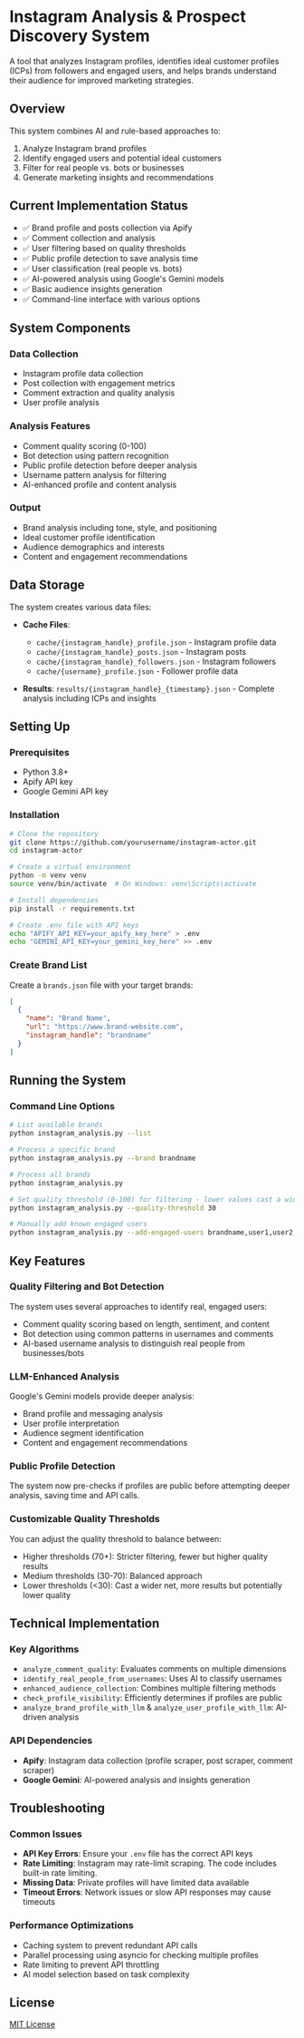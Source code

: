 # Instagram Analysis & Prospect Discovery System

A tool that analyzes Instagram profiles, identifies ideal customer profiles (ICPs) from followers and engaged users, and helps brands understand their audience for improved marketing strategies.

## Overview

This system combines AI and rule-based approaches to:
1. Analyze Instagram brand profiles
2. Identify engaged users and potential ideal customers
3. Filter for real people vs. bots or businesses
4. Generate marketing insights and recommendations

## Current Implementation Status

- ✅ Brand profile and posts collection via Apify
- ✅ Comment collection and analysis
- ✅ User filtering based on quality thresholds
- ✅ Public profile detection to save analysis time
- ✅ User classification (real people vs. bots)
- ✅ AI-powered analysis using Google's Gemini models
- ✅ Basic audience insights generation
- ✅ Command-line interface with various options

## System Components

### Data Collection
- Instagram profile data collection
- Post collection with engagement metrics
- Comment extraction and quality analysis
- User profile analysis

### Analysis Features
- Comment quality scoring (0-100)
- Bot detection using pattern recognition
- Public profile detection before deeper analysis
- Username pattern analysis for filtering
- AI-enhanced profile and content analysis

### Output
- Brand analysis including tone, style, and positioning
- Ideal customer profile identification
- Audience demographics and interests
- Content and engagement recommendations

## Data Storage

The system creates various data files:

* **Cache Files**:
  * `cache/{instagram_handle}_profile.json` - Instagram profile data
  * `cache/{instagram_handle}_posts.json` - Instagram posts
  * `cache/{instagram_handle}_followers.json` - Instagram followers
  * `cache/{username}_profile.json` - Follower profile data

* **Results**: `results/{instagram_handle}_{timestamp}.json` - Complete analysis including ICPs and insights

## Setting Up

### Prerequisites

- Python 3.8+
- Apify API key
- Google Gemini API key

### Installation

```bash
# Clone the repository
git clone https://github.com/yourusername/instagram-actor.git
cd instagram-actor

# Create a virtual environment
python -m venv venv
source venv/bin/activate  # On Windows: venv\Scripts\activate

# Install dependencies
pip install -r requirements.txt

# Create .env file with API keys
echo "APIFY_API_KEY=your_apify_key_here" > .env
echo "GEMINI_API_KEY=your_gemini_key_here" >> .env
```

### Create Brand List

Create a `brands.json` file with your target brands:

```json
[
  {
    "name": "Brand Name",
    "url": "https://www.brand-website.com",
    "instagram_handle": "brandname"
  }
]
```

## Running the System

### Command Line Options

```bash
# List available brands
python instagram_analysis.py --list

# Process a specific brand
python instagram_analysis.py --brand brandname

# Process all brands
python instagram_analysis.py

# Set quality threshold (0-100) for filtering - lower values cast a wider net
python instagram_analysis.py --quality-threshold 30

# Manually add known engaged users
python instagram_analysis.py --add-engaged-users brandname,user1,user2,user3
```

## Key Features

### Quality Filtering and Bot Detection

The system uses several approaches to identify real, engaged users:
- Comment quality scoring based on length, sentiment, and content
- Bot detection using common patterns in usernames and comments
- AI-based username analysis to distinguish real people from businesses/bots

### LLM-Enhanced Analysis

Google's Gemini models provide deeper analysis:
- Brand profile and messaging analysis
- User profile interpretation
- Audience segment identification
- Content and engagement recommendations

### Public Profile Detection

The system now pre-checks if profiles are public before attempting deeper analysis, saving time and API calls.

### Customizable Quality Thresholds

You can adjust the quality threshold to balance between:
- Higher thresholds (70+): Stricter filtering, fewer but higher quality results
- Medium thresholds (30-70): Balanced approach
- Lower thresholds (<30): Cast a wider net, more results but potentially lower quality

## Technical Implementation

### Key Algorithms

- `analyze_comment_quality`: Evaluates comments on multiple dimensions
- `identify_real_people_from_usernames`: Uses AI to classify usernames
- `enhanced_audience_collection`: Combines multiple filtering methods
- `check_profile_visibility`: Efficiently determines if profiles are public
- `analyze_brand_profile_with_llm` & `analyze_user_profile_with_llm`: AI-driven analysis

### API Dependencies

- **Apify**: Instagram data collection (profile scraper, post scraper, comment scraper)
- **Google Gemini**: AI-powered analysis and insights generation

## Troubleshooting

### Common Issues

- **API Key Errors**: Ensure your `.env` file has the correct API keys
- **Rate Limiting**: Instagram may rate-limit scraping. The code includes built-in rate limiting.
- **Missing Data**: Private profiles will have limited data available
- **Timeout Errors**: Network issues or slow API responses may cause timeouts

### Performance Optimizations

- Caching system to prevent redundant API calls
- Parallel processing using asyncio for checking multiple profiles
- Rate limiting to prevent API throttling
- AI model selection based on task complexity

## License

[MIT License](LICENSE)